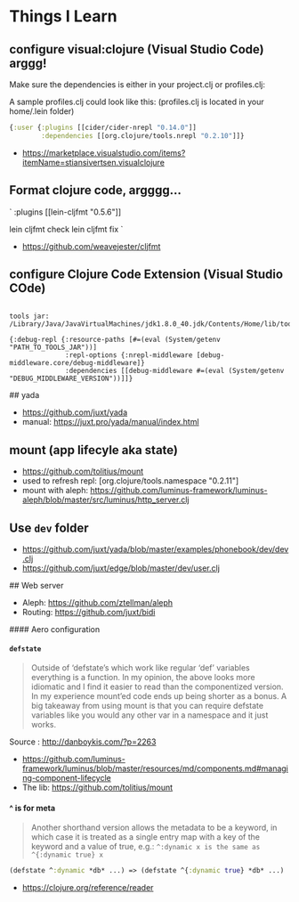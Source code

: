 # Things I Learn

## configure visual:clojure (Visual Studio Code) arggg!

Make sure the dependencies is either in your project.clj or profiles.clj:

A sample profiles.clj could look like this:
(profiles.clj is located in your home/.lein folder)

```clojure
{:user {:plugins [[cider/cider-nrepl "0.14.0"]]
        :dependencies [[org.clojure/tools.nrepl "0.2.10"]]}
```

- https://marketplace.visualstudio.com/items?itemName=stiansivertsen.visualclojure

## Format clojure code, argggg...

`
:plugins [[lein-cljfmt "0.5.6"]]

lein cljfmt check
lein cljfmt fix
`

- https://github.com/weavejester/cljfmt

## configure Clojure Code Extension (Visual Studio COde)

```

tools jar: /Library/Java/JavaVirtualMachines/jdk1.8.0_40.jdk/Contents/Home/lib/tools.jar

{:debug-repl {:resource-paths [#=(eval (System/getenv "PATH_TO_TOOLS_JAR"))]
              :repl-options {:nrepl-middleware [debug-middleware.core/debug-middleware]}
              :dependencies [[debug-middleware #=(eval (System/getenv "DEBUG_MIDDLEWARE_VERSION"))]]}
````
## yada 

- https://github.com/juxt/yada
- manual: https://juxt.pro/yada/manual/index.html

## mount (app lifecyle aka state)

- https://github.com/tolitius/mount
- used to refresh repl: [org.clojure/tools.namespace "0.2.11"]
- mount with aleph: https://github.com/luminus-framework/luminus-aleph/blob/master/src/luminus/http_server.clj

## Use `dev` folder

- https://github.com/juxt/yada/blob/master/examples/phonebook/dev/dev.clj
- https://github.com/juxt/edge/blob/master/dev/user.clj

## Web server

- Aleph: https://github.com/ztellman/aleph
- Routing: https://github.com/juxt/bidi

#### Aero configuration

#### `defstate`

> Outside of ‘defstate’s which work like regular ‘def’ variables everything is a function. In my opinion, the above looks more idiomatic and I find it easier to read than the componentized version. In my experience mount’ed code ends up being shorter as a bonus. A big takeaway from using mount is that you can require defstate variables like you would any other var in a namespace and it just works. 

Source : http://danboykis.com/?p=2263

- https://github.com/luminus-framework/luminus/blob/master/resources/md/components.md#managing-component-lifecycle
- The lib: https://github.com/tolitius/mount


#### ^ is for meta

> Another shorthand version allows the metadata to be a keyword, in which case it is treated as a single entry map with a key of the keyword and a value of true, e.g.: `^:dynamic x is the same as ^{:dynamic true} x`

```clojure
(defstate ^:dynamic *db* ...) => (defstate ^{:dynamic true} *db* ...)
````

- https://clojure.org/reference/reader